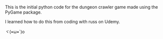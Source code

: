 This is the initial python code for the dungeon crawler game made using the PyGame package.

I learned how to do this from coding with russ on Udemy.

ヾ(•ω•`)o
